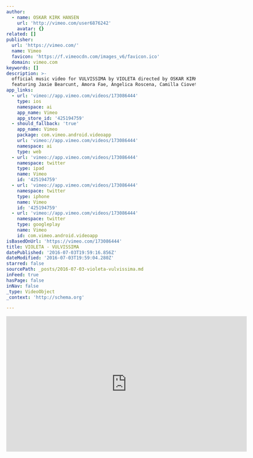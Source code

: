 ```yaml
---
author:
  - name: OSKAR KIRK HANSEN
    url: 'http://vimeo.com/user6876242'
    avatar: {}
related: []
publisher:
  url: 'https://vimeo.com/'
  name: Vimeo
  favicon: 'https://f.vimeocdn.com/images_v6/favicon.ico'
  domain: vimeo.com
keywords: []
description: >-
  official music video for VULVISSIMA by VIOLETA directed by OSKAR KIRK HANSEN
  featuring Jaxie Bearcunt, Amora Fae, Angelica Roscena, Camilla Ciovetta
app_links:
  - url: 'vimeo://app.vimeo.com/videos/173086444'
    type: ios
    namespace: ai
    app_name: Vimeo
    app_store_id: '425194759'
  - should_fallback: 'true'
    app_name: Vimeo
    package: com.vimeo.android.videoapp
    url: 'vimeo://app.vimeo.com/videos/173086444'
    namespace: ai
    type: web
  - url: 'vimeo://app.vimeo.com/videos/173086444'
    namespace: twitter
    type: ipad
    name: Vimeo
    id: '425194759'
  - url: 'vimeo://app.vimeo.com/videos/173086444'
    namespace: twitter
    type: iphone
    name: Vimeo
    id: '425194759'
  - url: 'vimeo://app.vimeo.com/videos/173086444'
    namespace: twitter
    type: googleplay
    name: Vimeo
    id: com.vimeo.android.videoapp
isBasedOnUrl: 'https://vimeo.com/173086444'
title: VIOLETA - VULVISSIMA
datePublished: '2016-07-03T19:59:16.856Z'
dateModified: '2016-07-03T19:59:04.280Z'
starred: false
sourcePath: _posts/2016-07-03-violeta-vulvissima.md
inFeed: true
hasPage: false
inNav: false
_type: VideoObject
_context: 'http://schema.org'

---
```

<iframe src="https://cdn.embedly.com/widgets/media.html?src=https%3A%2F%2Fplayer.vimeo.com%2Fvideo%2F173086444&amp;url=https%3A%2F%2Fvimeo.com%2F173086444&amp;image=http%3A%2F%2Fi.vimeocdn.com%2Fvideo%2F579199882_640.jpg&amp;key=b7d04c9b404c499eba89ee7072e1c4f7&amp;type=text%2Fhtml&amp;schema=vimeo" width="640" height="360" scrolling="no" frameborder="0" allowfullscreen="" style=""></iframe>